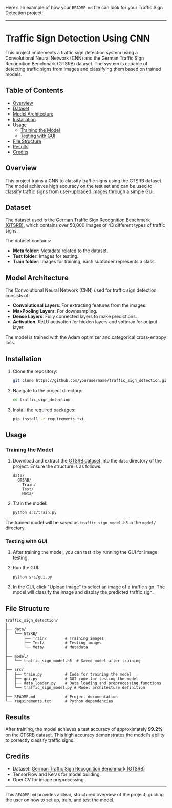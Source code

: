 Here’s an example of how your `README.md` file can look for your Traffic Sign Detection project:

---

# Traffic Sign Detection Using CNN

This project implements a traffic sign detection system using a Convolutional Neural Network (CNN) and the German Traffic Sign Recognition Benchmark (GTSRB) dataset. The system is capable of detecting traffic signs from images and classifying them based on trained models.

## Table of Contents
- [Overview](#overview)
- [Dataset](#dataset)
- [Model Architecture](#model-architecture)
- [Installation](#installation)
- [Usage](#usage)
  - [Training the Model](#training-the-model)
  - [Testing with GUI](#testing-with-gui)
- [File Structure](#file-structure)
- [Results](#results)
- [Credits](#credits)

## Overview
This project trains a CNN to classify traffic signs using the GTSRB dataset. The model achieves high accuracy on the test set and can be used to classify traffic signs from user-uploaded images through a simple GUI.

## Dataset
The dataset used is the [German Traffic Sign Recognition Benchmark (GTSRB)](https://www.kaggle.com/competitions/gertraffic-data), which contains over 50,000 images of 43 different types of traffic signs. 

The dataset contains:
- **Meta folder**: Metadata related to the dataset.
- **Test folder**: Images for testing.
- **Train folder**: Images for training, each subfolder represents a class.

## Model Architecture
The Convolutional Neural Network (CNN) used for traffic sign detection consists of:
- **Convolutional Layers**: For extracting features from the images.
- **MaxPooling Layers**: For downsampling.
- **Dense Layers**: Fully connected layers to make predictions.
- **Activation**: ReLU activation for hidden layers and softmax for output layer.
  
The model is trained with the Adam optimizer and categorical cross-entropy loss.

## Installation

1. Clone the repository:
    ```bash
    git clone https://github.com/yourusername/traffic_sign_detection.git
    ```
2. Navigate to the project directory:
    ```bash
    cd traffic_sign_detection
    ```
3. Install the required packages:
    ```bash
    pip install -r requirements.txt
    ```

## Usage

### Training the Model

1. Download and extract the [GTSRB dataset](https://www.kaggle.com/competitions/gertraffic-data) into the `data` directory of the project. Ensure the structure is as follows:
    ```
    data/
      GTSRB/
        Train/
        Test/
        Meta/
    ```

2. Train the model:
    ```bash
    python src/train.py
    ```

The trained model will be saved as `traffic_sign_model.h5` in the `model/` directory.

### Testing with GUI

1. After training the model, you can test it by running the GUI for image testing.

2. Run the GUI:
    ```bash
    python src/gui.py
    ```

3. In the GUI, click "Upload Image" to select an image of a traffic sign. The model will classify the image and display the predicted traffic sign.

## File Structure
```
traffic_sign_detection/
│
├── data/
│   └── GTSRB/
│       ├── Train/        # Training images
│       ├── Test/         # Testing images
│       └── Meta/         # Metadata
│
├── model/
│   └── traffic_sign_model.h5  # Saved model after training
│
├── src/
│   ├── train.py          # Code for training the model
│   ├── gui.py            # GUI code for testing the model
│   ├── data_loader.py    # Data loading and preprocessing functions
│   └── traffic_sign_model.py # Model architecture definition
│
├── README.md             # Project documentation
└── requirements.txt      # Python dependencies
```

## Results
After training, the model achieves a test accuracy of approximately **99.2%** on the GTSRB dataset. This high accuracy demonstrates the model's ability to correctly classify traffic signs.

## Credits
- Dataset: [German Traffic Sign Recognition Benchmark (GTSRB)](https://www.kaggle.com/competitions/gertraffic-data)
- TensorFlow and Keras for model building.
- OpenCV for image preprocessing.

---

This `README.md` provides a clear, structured overview of the project, guiding the user on how to set up, train, and test the model.

